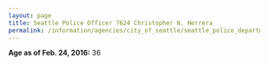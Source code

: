 ```yaml
---
layout: page
title: Seattle Police Officer 7624 Christopher N. Herrera
permalink: /information/agencies/city_of_seattle/seattle_police_department/copbook/7624/
---
```


**Age as of Feb. 24, 2016:** 36
